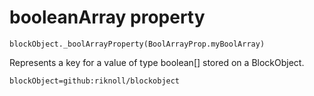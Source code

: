 
# booleanArray property

```sig
blockObject._boolArrayProperty(BoolArrayProp.myBoolArray)
```

Represents a key for a value of type boolean[] stored on a BlockObject.

```package
blockObject=github:riknoll/blockobject
```
